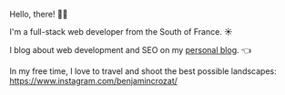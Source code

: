 Hello, there! 👋🏻

I'm a full-stack web developer from the South of France. ☀️

I blog about web development and SEO on my [personal blog](https://benjamincrozat.com). 👈

In my free time, I love to travel and shoot the best possible landscapes: https://www.instagram.com/benjamincrozat/
